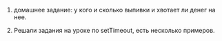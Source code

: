 1) домашнее задание: у кого и сколько выпивки и хвотает ли денег на нее.


2) Решали задания на уроке по setTimeout,
есть несколько примеров.